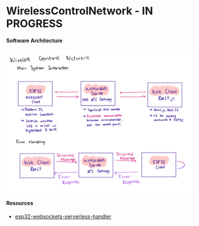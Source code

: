 # WirelessControlNetwork - IN PROGRESS

#### Software Architecture
![alt text](image.png)

#### Resources

* [esp32-websockets-serverless-handler](https://github.com/ttarnowski/esp32-websockets-serverless-handler)